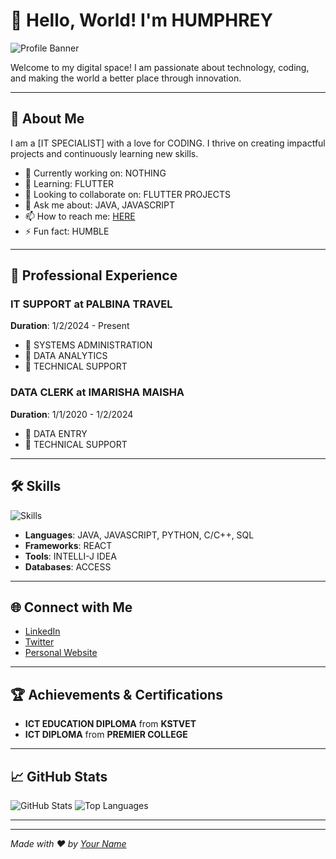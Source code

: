 # 👋 Hello, World! I'm HUMPHREY

![Profile Banner]([https://link-to-your-banner.com/banner.png](https://unsplash.com/photos/person-holding-clear-glass-glass-xU5Mqq0Chck))

Welcome to my digital space! I am passionate about technology, coding, and making the world a better place through innovation.

---

## 🌟 About Me

I am a [IT SPECIALIST] with a love for CODING. I thrive on creating impactful projects and continuously learning new skills. 

- 🔭 Currently working on: NOTHING
- 🌱 Learning: FLUTTER
- 👯 Looking to collaborate on: FLUTTER PROJECTS
- 💬 Ask me about: JAVA, JAVASCRIPT
- 📫 How to reach me: [HERE](mailto:humblesys09@gmail.com)
- ⚡ Fun fact: HUMBLE

---

## 💼 Professional Experience

### IT SUPPORT at PALBINA TRAVEL
**Duration**: 1/2/2024 - Present

- 📌 SYSTEMS ADMINISTRATION
- 📌 DATA ANALYTICS
- 📌 TECHNICAL SUPPORT

### DATA CLERK at IMARISHA MAISHA
**Duration**: 1/1/2020 - 1/2/2024

- 📌 DATA ENTRY
- 📌 TECHNICAL SUPPORT

---

## 🛠️ Skills

![Skills]([https://link-to-your-skills-image.com/skills.png](https://unsplash.com/photos/macbook-pro-on-black-wooden-table-PNbDkQ2DDgM))

- **Languages**: JAVA, JAVASCRIPT, PYTHON, C/C++, SQL
- **Frameworks**: REACT
- **Tools**: INTELLI-J IDEA
- **Databases**: ACCESS

---

## 🌐 Connect with Me

- [LinkedIn](https://www.linkedin.com/in/humphrey-ngugi-132a601b9/)
- [Twitter](https://twitter.com/yourusername)
- [Personal Website](https://yourwebsite.com)

---

## 🏆 Achievements & Certifications

- **ICT EDUCATION DIPLOMA** from **KSTVET**
- **ICT DIPLOMA** from **PREMIER COLLEGE**

---

## 📈 GitHub Stats

![GitHub Stats](https://github-readme-stats.vercel.app/api?username=humphrey1000&show_icons=true&theme=radical)
![Top Languages](https://github-readme-stats.vercel.app/api/top-langs/?username=humphrey1000&layout=compact&theme=radical)

---

<!-- ## 🔗 My Projects

### [Project Name 1]
**Description**: [Brief description of the project]
- [GitHub Repo](https://github.com/yourusername/projectname)
- [Live Demo](https://projectdemo.com)

### [Project Name 2]
**Description**: [Brief description of the project]
- [GitHub Repo](https://github.com/yourusername/projectname)
- [Live Demo](https://projectdemo.com) -->

---

*Made with ❤️ by [Your Name](https://github.com/yourusername)*



<!---
humphrey1000/humphrey1000 is a ✨ special ✨ repository because its `README.md` (this file) appears on your GitHub profile.
You can click the Preview link to take a look at your changes.
--->
